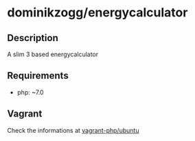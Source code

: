 # dominikzogg/energycalculator

## Description

A slim 3 based energycalculator

## Requirements

 * php: ~7.0

## Vagrant

Check the informations at [vagrant-php/ubuntu][1]

[1]: https://github.com/vagrant-php/ubuntu

